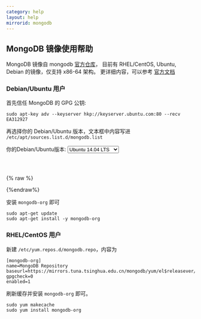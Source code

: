 ```yaml
---
category: help
layout: help
mirrorid: mongodb
---
```


## MongoDB 镜像使用帮助

MongoDB 镜像自 mongodb [官方仓库](https://repo.mongodb.org/)， 目前有 RHEL/CentOS, Ubuntu, Debian 的镜像，仅支持 x86-64 架构。
更详细内容，可以参考 [官方文档](https://docs.mongodb.org/master/administration/install-on-linux/)

### Debian/Ubuntu 用户

首先信任 MongoDB 的 GPG 公钥: 

```
sudo apt-key adv --keyserver hkp://keyserver.ubuntu.com:80 --recv EA312927
```

再选择你的 Debian/Ubuntu 版本，文本框中内容写进 `/etc/apt/sources.list.d/mongodb.list`

<form class="form-inline">
<div class="form-group">
	<label>你的Debian/Ubuntu版本: </label>
	<select class="form-control release-select" data-template="#apt-template" data-target="#apt-content">
	  <option data-os="debian" data-release="wheezy" data-opt='{"repo-name": "main"}'>Debian 7 (Wheezy)</option>
	  <option data-os="ubuntu" data-release="trusty" data-opt='{"repo-name": "multiverse"}' selected>Ubuntu 14.04 LTS</option>
	  <option data-os="ubuntu" data-release="precise" data-opt='{"repo-name": "multiverse"}'>Ubuntu 12.04 LTS</option>
	</select>
</div>
</form>

<p></p>
<pre>
<code id="apt-content">
</code>
</pre>

{% raw %}
<script id="apt-template" type="x-tmpl-markup">
deb {{if os_name|equals>ubuntu}}https{{else}}http{{/if}}://mirrors.tuna.tsinghua.edu.cn/mongodb/apt/{{os_name}} {{release_name}}/mongodb-org/stable {{repo-name}}
</script>
{%endraw%}

安装 `mongodb-org` 即可

```
sudo apt-get update
sudo apt-get install -y mongodb-org
```

### RHEL/CentOS 用户


新建 `/etc/yum.repos.d/mongodb.repo`，内容为

```
[mongodb-org]
name=MongoDB Repository
baseurl=https://mirrors.tuna.tsinghua.edu.cn/mongodb/yum/el$releasever/
gpgcheck=0
enabled=1
```

刷新缓存并安装 `mongodb-org` 即可。

```
sudo yum makecache
sudo yum install mongodb-org
```
